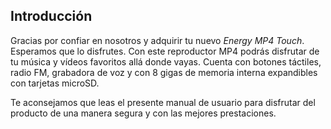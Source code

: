 ## Introducción

Gracias por confiar en nosotros y adquirir tu nuevo *Energy MP4 Touch*. Esperamos que lo disfrutes.
Con este reproductor MP4 podrás disfrutar de tu música y vídeos favoritos allá donde vayas. Cuenta con botones táctiles, radio FM, grabadora de voz y con 8 gigas de memoria interna expandibles con tarjetas microSD.

Te aconsejamos que leas el presente manual de usuario para disfrutar del producto de una manera segura y con las mejores prestaciones.
